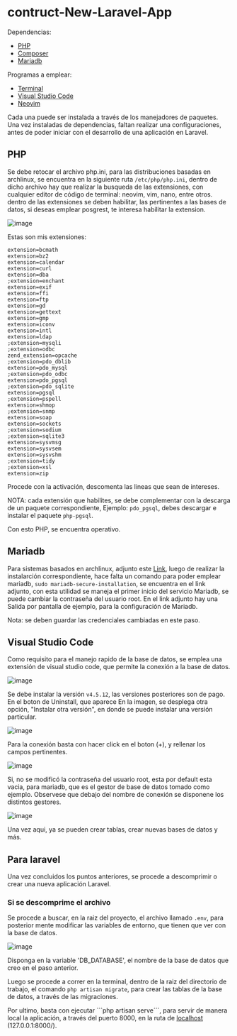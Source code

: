 # contruct-New-Laravel-App
Dependencias:
 - [PHP](https://www.php.net/downloads.php)
 - [Composer](https://getcomposer.org/)
 - [Mariadb]()

Programas a emplear:
 - [Terminal]()
 - [Visual Studio Code](https://code.visualstudio.com/)
 - [Neovim](https://github.com/neovim/neovim/blob/master/INSTALL.md)

Cada una puede ser instalada a través de los manejadores de paquetes.
Una vez instaladas de dependencias, faltan realizar una configuraciones,
antes de poder iniciar con el desarrollo de una aplicación en Laravel.

## PHP

Se debe retocar el archivo php.ini, para las distribuciones basadas en archlinux,
se encuentra en la siguiente ruta ```/etc/php/php.ini```, dentro de dicho archivo
hay que realizar la busqueda de las extensiones, con cualquier editor de código de
terminal: neovim, vim, nano, entre otros. dentro de las extensiones se deben habilitar,
las pertinentes a las bases de datos, si deseas emplear posgrest, te interesa habilitar
la extension.

![image](https://github.com/ceftx/contruct-New-Laravel-App/assets/65095491/77cad4a1-2214-42a2-b285-6aa497c6f91e)

Estas son mis extensiones:

```
extension=bcmath
extension=bz2
extension=calendar
extension=curl
extension=dba
;extension=enchant
extension=exif
extension=ffi
extension=ftp
extension=gd
extension=gettext
extension=gmp
extension=iconv
extension=intl
extension=ldap
;extension=mysqli
;extension=odbc
zend_extension=opcache
;extension=pdo_dblib
extension=pdo_mysql
;extension=pdo_odbc
extension=pdo_pgsql
;extension=pdo_sqlite
extension=pgsql
;extension=pspell
extension=shmop
;extension=snmp
extension=soap
extension=sockets
;extension=sodium
;extension=sqlite3
extension=sysvmsg
extension=sysvsem
extension=sysvshm
;extension=tidy
;extension=xsl
extension=zip
```
Procede con la activación, descomenta las lineas que sean de intereses.

NOTA: cada extensión que habilites, se debe complementar con la descarga de un paquete correspondiente, Ejemplo: ```pdo_pgsql```, debes descargar e instalar el paquete ```php-pgsql```.

Con esto PHP, se encuentra operativo.

## Mariadb

Para sistemas basados en archlinux, adjunto este [Link](https://www.linuxcapable.com/how-to-install-mariadb-on-arch-linux/), luego de realizar la instalarción correspondiente, hace falta un comando para poder emplear mariadb, ```sudo mariadb-secure-installation```, se encuentra en el link adjunto, con esta utilidad se maneja el primer inicio del servicio Mariadb, se puede cambiar la contraseña del usuario root. En el link adjunto hay una Salida por pantalla de ejemplo, para la configuración de Mariadb. 

Nota: se deben guardar las credenciales cambiadas en este paso.

## Visual Studio Code

Como requisito para el manejo rapido de la base de datos, se emplea una extensión de visual studio code, que permite la conexión a la base de datos.

![image](https://github.com/ceftx/contruct-New-Laravel-App/assets/65095491/f3b75651-2a55-4714-9ae7-48472dcf3ba5)

Se debe instalar la versión ```v4.5.12```, las versiones posteriores son de pago. En el boton de Uninstall, que aparece
En la imagen, se desplega otra opción, "Instalar otra versión", en donde se puede instalar una versión particular.

![image](https://github.com/ceftx/contruct-New-Laravel-App/assets/65095491/1ce43739-8f57-4b3f-a906-345c63b63c31)

Para la conexión basta con hacer click en el boton (+), y rellenar los campos pertinentes.

![image](https://github.com/ceftx/contruct-New-Laravel-App/assets/65095491/9136b4a7-5926-4051-9338-f57c993e55f3)

Si, no se modificó la contraseña del usuario root, esta por default esta vacia, para mariadb, que es el gestor de base de datos tomado como ejemplo. Observese que debajo del nombre de conexión se disponene los distintos gestores.

![image](https://github.com/ceftx/contruct-New-Laravel-App/assets/65095491/db0672f5-047a-4124-8f84-cc1ac5e623c7)

Una vez aqui, ya se pueden crear tablas, crear nuevas bases de datos y más.

## Para laravel

Una vez concluidos los puntos anteriores, se procede a descomprimir o crear una nueva aplicación Laravel. 

### Si se descomprime el archivo

Se procede a buscar, en la raiz del proyecto, el archivo llamado ```.env```, para posterior mente modificar las variables de entorno, que tienen que ver con la base de datos.

![image](https://github.com/ceftx/contruct-New-Laravel-App/assets/65095491/d250b3fd-aec5-46ae-b9b3-ed591ac622af)

Disponga en la variable 'DB_DATABASE', el nombre de la base de datos que creo en el paso anterior.

Luego se procede a correr en la terminal, dentro de la raiz del directorio de trabajo, el comando ```php artisan migrate```, para crear las tablas de la base de datos, a través de las migraciones.

Por ultimo, basta con ejecutar ```php artisan serve´´´, para servir de manera local la aplicación, a través del puerto 8000, en la ruta de [localhost](127.0.0.1:8000/) (127.0.0.1:8000/).
